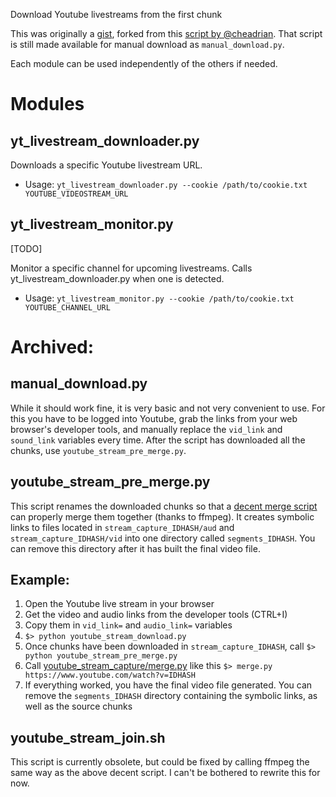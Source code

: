 Download Youtube livestreams from the first chunk

This was originally a [gist](https://gist.github.com/glubsy/6e9b3061e074f528ea7153647f9fe615), forked from this [script by @cheadrian](https://gist.github.com/cheadrian/b661fb68a6a87ea64069e641cef68c3e). That script is still made available for manual download as `manual_download.py`.

Each module can be used independently of the others if needed.

# Modules

## yt_livestream_downloader.py

Downloads a specific Youtube livestream URL.

* Usage: 
`yt_livestream_downloader.py --cookie /path/to/cookie.txt YOUTUBE_VIDEOSTREAM_URL`

## yt_livestream_monitor.py

[TODO]

Monitor a specific channel for upcoming livestreams. Calls yt_livestream_downloader.py when one is detected.

* Usage:
`yt_livestream_monitor.py --cookie /path/to/cookie.txt YOUTUBE_CHANNEL_URL`


# Archived:

## manual_download.py

While it should work fine, it is very basic and not very convenient to use.
For this you have to be logged into Youtube, grab the links from your web browser's developer tools, and manually replace the `vid_link` and `sound_link` variables every time.
After the script has downloaded all the chunks, use `youtube_stream_pre_merge.py`.

## youtube_stream_pre_merge.py

This script renames the downloaded chunks so that a [decent merge script](https://github.com/mrwnwttk/youtube_stream_capture/blob/main/merge.py) can properly merge them together (thanks to ffmpeg).
It creates symbolic links to files located in `stream_capture_IDHASH/aud` and `stream_capture_IDHASH/vid` into one directory called `segments_IDHASH`.
You can remove this directory after it has built the final video file.

## Example:

1. Open the Youtube live stream in your browser
2. Get the video and audio links from the developer tools (CTRL+I)
3. Copy them in `vid_link=` and `audio_link=` variables
4. ```$> python youtube_stream_download.py ```
5. Once chunks have been downloaded in `stream_capture_IDHASH`, call 
```$> python youtube_stream_pre_merge.py```
6. Call [youtube_stream_capture/merge.py](https://github.com/mrwnwttk/youtube_stream_capture/blob/main/merge.py) like this ```$> merge.py https://www.youtube.com/watch?v=IDHASH```
7. If everything worked, you have the final video file generated. You can remove the `segments_IDHASH` directory containing the symbolic links, as well as the source chunks


## youtube_stream_join.sh

This script is currently obsolete, but could be fixed by calling ffmpeg the same way as the above decent script. I can't be bothered to rewrite this for now.
